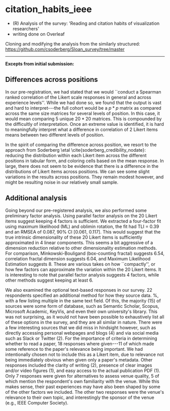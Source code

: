 # citation_habits_ieee
- (R) Analysis of the survey: 'Reading and citation habits of visualization researchers'
- writing done on Overleaf

Cloning and modifying the analysis from the similarly structured: 
https://github.com/csoderberg/Sloan_survey/tree/master

____
**Excepts from initial submission:**

<!--\section{Additional analysis} -->

## Differences across positions


In our pre-registration, we had stated that we would ``conduct a Spearman ranked correlation of the Likert scale responses in general and across experience levels''. While we had done so, we found that the output is vast and hard to interpret---the full cohort would be a $p*p$ matrix as compared across the same size matrices for several levels of position. In this case, it would mean comparing 5 unique $20*20$ matrices. This is compounded by the difficultly of interpretation. Once an extreme value is identified, it is hard to meaningfully interpret what a difference in correlation of 2 Likert items means between two different levels of position.

In the spirit of comparing the difference across position, we resort to the approach from Soderberg \etal \cite{soderberg_credibility_nodate}: reducing the distribution within each Likert item across the different positions in tabular form, and coloring cells based on the mean response. In large, there does not seem to be evidence that there is a difference in the distributions of Likert items across positions. We can see some slight variations in the results across positions. They remain modest however, and might be resulting noise in our relatively small sample. 
<!--- %This is in line with \autoref{fig:violins}, there is some support a variations, but not enough to conclude statistical significance.% --->


## Additional analysis

Going beyond our pre-registered analysis, we also performed some preliminary factor analysis. Using parallel factor analysis on the 20 Likert items suggest keeping 4 factors is sufficient. We extracted a four-factor fit using maximum likelihood (ML) and oblimin rotation, the fit had TLI = 0.39 and an RMSEA of 0.087, 90\% CI [0.061, 0.117]. This would suggest that the true intrinsic dimensionality of these 20 Likert items is sufficiently approximated in 4 linear components. This seems a bit aggressive of a dimension reduction relative to other dimensionality estimation methods. For comparison, Minkowski-Bouligand (box-counting fractal) suggests 6.54, correlation fractal dimension suggests 6.04, and Maximum Likelihood Estimation suggests 8. These are various takes on how ``compactly'', or how few factors can approximate the variation within the 20 Likert items. It is interesting to note that parallel factor analysis suggests 4 factors, while other methods suggest keeping at least 6.

We also examined the optional text-based responses in our survey.
22 respondents specified an additional method for how they source data. %, with a few listing multiple in the same text field. 
Of this, the majority (15) of sources were some form of database, such as Semantic Scholar, Scopus, Microsoft Academic, KeyVis, and even their own university's library. This was not surprising, as it would not have been possible to exhaustively list all of these options in the survey, and they are all similar in nature.
There were a few interesting sources that we did miss in hindsight however, such as directly accessing personal webpages and blogs (4) and via social media such as Slack or Twitter (2).
For the importance of criteria in determining whether to read a paper, 18 responses where given---11 of which made some reference to the paper's relevance being important. We had intentionally chosen not to include this as a Likert item, due to relevance not being immediately obvious when given only a paper's metadata. Other responses included the clarity of writing (2), presence of clear images and/or video figures (1), and easy access to the actual publication PDF (1).
Only 7 responses were given for alternatives to assess venue quality, 5 of which mention the respondent's own familiarity with the venue. While this makes sense, their past experiences may have also been shaped by some of the other factors we included. The other two responses were the venue's relevance to their own topic, and interestingly the sponsor of the venue (e.g., IEEE Computer Society).
